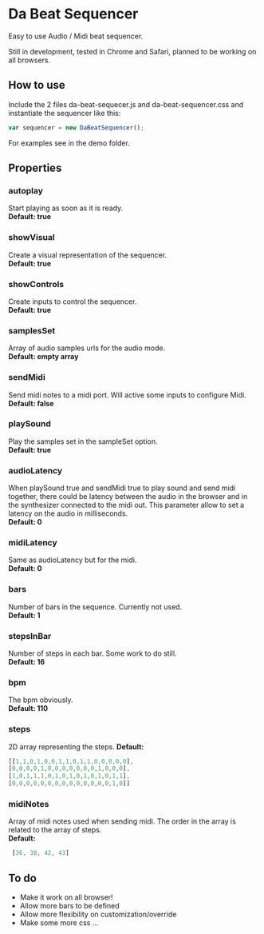 # Da Beat Sequencer
Easy to use Audio / Midi beat sequencer.

Still in development, tested in Chrome and Safari, planned to be working on all browsers.

## How to use
Include the 2 files da-beat-sequecer.js and da-beat-sequencer.css and instantiate the sequencer like this:
```javascript
var sequencer = new DaBeatSequencer();
```
For examples see in the demo folder.

## Properties

### autoplay
Start playing as soon as it is ready.  
__Default: true__

### showVisual
Create a visual representation of the sequencer.  
__Default: true__

### showControls
Create inputs to control the sequencer.  
__Default: true__

### samplesSet
Array of audio samples urls for the audio mode.  
__Default: empty array__
		
### sendMidi
Send midi notes to a midi port. Will active some inputs to configure Midi.  
__Default: false__

### playSound
Play the samples set in the sampleSet option.  
__Default: true__


### audioLatency
When playSound true and sendMidi true to play sound and send midi together, there could be latency between the audio in the browser and in the synthesizer connected to the midi out. This parameter allow to set a latency on the audio in milliseconds.  
__Default: 0__
			
### midiLatency
Same as audioLatency but for the midi.  
__Default: 0__	

### bars
Number of bars in the sequence. Currently not used.  
__Default: 1__	


### stepsInBar
Number of steps in each bar. Some work to do still.  
__Default: 16__	

### bpm
The bpm obviously.  
__Default: 110__
	
### steps
2D array representing the steps.
__Default:__
```javascript
[[1,1,0,1,0,0,1,1,0,1,1,0,0,0,0,0],
[0,0,0,0,1,0,0,0,0,0,0,0,1,0,0,0],
[1,0,1,1,1,0,1,0,1,0,1,0,1,0,1,1],
[0,0,0,0,0,0,0,0,0,0,0,0,0,0,1,0]]
```

### midiNotes
Array of midi notes used when sending midi. The order in the array is related to the array of steps.  
__Default:__
```javascript
 [36, 38, 42, 43]
```


## To do
- Make it work on all browser!
- Allow more bars to be defined
- Allow more flexibility on customization/override 
- Make some more css
...